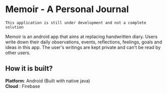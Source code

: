 # Memoir - A Personal Journal

`This application is still under development and not a complete solution`

Memoir is an android app that aims at replacing handwritten diary. Users write down their daily observations, events, reflections, feelings, goals and ideas in this app. The user's writings are kept private and can't be read by other users.
 
## How it is built?

**Platform**: Android (Built with native java)  
**Cloud**   : Firebase
